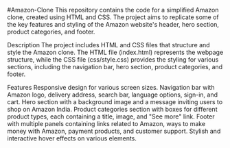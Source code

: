 #Amazon-Clone
This repository contains the code for a simplified Amazon clone, created using HTML and CSS. The project aims to replicate some of the key features and styling of the Amazon website's header, hero section, product categories, and footer.

Description
The project includes HTML and CSS files that structure and style the Amazon clone. The HTML file (index.html) represents the webpage structure, while the CSS file (css/style.css) provides the styling for various sections, including the navigation bar, hero section, product categories, and footer.

Features
Responsive design for various screen sizes.
Navigation bar with Amazon logo, delivery address, search bar, language options, sign-in, and cart.
Hero section with a background image and a message inviting users to shop on Amazon India.
Product categories section with boxes for different product types, each containing a title, image, and "See more" link.
Footer with multiple panels containing links related to Amazon, ways to make money with Amazon, payment products, and customer support.
Stylish and interactive hover effects on various elements.
